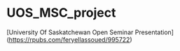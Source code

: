 # UOS_MSC_project
[University Of Saskatchewan Open Seminar Presentation] (https://rpubs.com/feryellassoued/995722)
